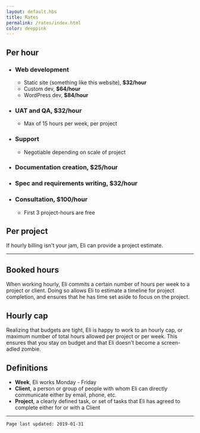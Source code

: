 ```yaml
--- 
layout: default.hbs
title: Rates
permalink: /rates/index.html
color: deeppink
--- 
```


## Per hour

- ### Web development
    - Static site (something like this website), **$32/hour**
    - Custom dev, **$64/hour**
    - WordPress dev, **$84/hour**
- ### UAT and QA, **$32/hour** 
	- Max of 15 hours per week, per project
- ### Support
	- Negotiable depending on scale of project
- ### Documentation creation, **$25/hour** 
- ### Spec and requirements writing, **$32/hour**
- ### Consultation, **$100/hour**
	- First 3 project-hours are free


## Per project

If hourly billing isn't your jam, Eli can provide a project estimate. 


***


## Booked hours

When working hourly, Eli commits a certain number of hours per week to a project or client. Doing so allows Eli to estimate a timeline for project completion, and ensures that he has time set aside to focus on the project.


## Hourly cap

Realizing that budgets are tight, Eli is happy to work to an hourly cap, or maximum number of total hours allowed per project or per week. This ensures that you stay on budget and that Eli doesn't become a screen-adled zombie.


## Definitions 

- **Week**, Eli works Monday - Friday
- **Client**, a person or group of people with whom Eli can directly communicate either by email, phone, etc.
- **Project**, a clearly defined task, or set of tasks that Eli has agreed to complete either for or with a Client


***


`Page last updated: 2019-01-31`


